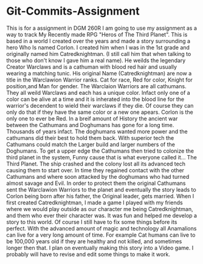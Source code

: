 # Git-Commits-Assignment
This is for a assignment in DGM 260R
I am going to use my assignment as a way to track My Recently made RPG "Heros of The Third Planet".
This is based in a world I created over the years and made a story surrounding a hero Who Is named Corlon. 
I created him when I was in the 1st grade and originally named him Catredknightman. (I still call him that when talking to those who don't know I gave him a real name).
He weilds the legendary Creator Warclaws and is a cathuman with blood red hair and usually wearing a matching tunic.
His original Name (Catredknightman) are now a title in the Warclawion Warrior ranks. Cat for race, Red for color, Knight for position,and Man for gender.
The Warclaion Warriors are all cathumans. They all weild Warclaws and each has a unique color. Infact only one of a color can be alive at a time and it is inherated into the blood line for the warrior's decendent to wield their warclaws if they die. Of course they can only do that if they have the same color or a new one apears. Corlon is the only one to ever be Red.
In a breif amount of History the ancient war between the Cathumans and Doghumans has gone for a long time. Thousands of years infact.
The doghumans wanted more power and the cathumans did their best to hold them back. With superior tech the Cathumans could match the Larger build and larger numbers of the Doghumans.
To get a upper edge the Cathumans then tried to colonize the third planet in the system, Funny cause that is what everyone called it... The Third Planet. The ship crashed and the colony lost all its advanced tech causing them to start over. In time they regained contact with the other Cathumans and where soon attacked by the doghumans who had turned almost savage and Evil. In order to protect them the original Cathumans sent the Warclawion Warriors to the planet and eventually the story leads to Corlon being born after his father, the Original leader, gets married.
When I first created Catredknightman, I made a game I played with my friends where we would play outside as our character me being Catredknightman, and them who ever their character was. It was fun and helped me develop a story to this world. Of course I still have to fix some things before its perfect.
With the advanced amount of magic and technology all Anamalions can live for a very long amount of time. For example Cat humans can live to be 100,000 years old if they are healthy and not killed, and sometimes longer then that.
I plan on eventually making this story into a Video game. I probably will have to revise and edit some things to make it work.
